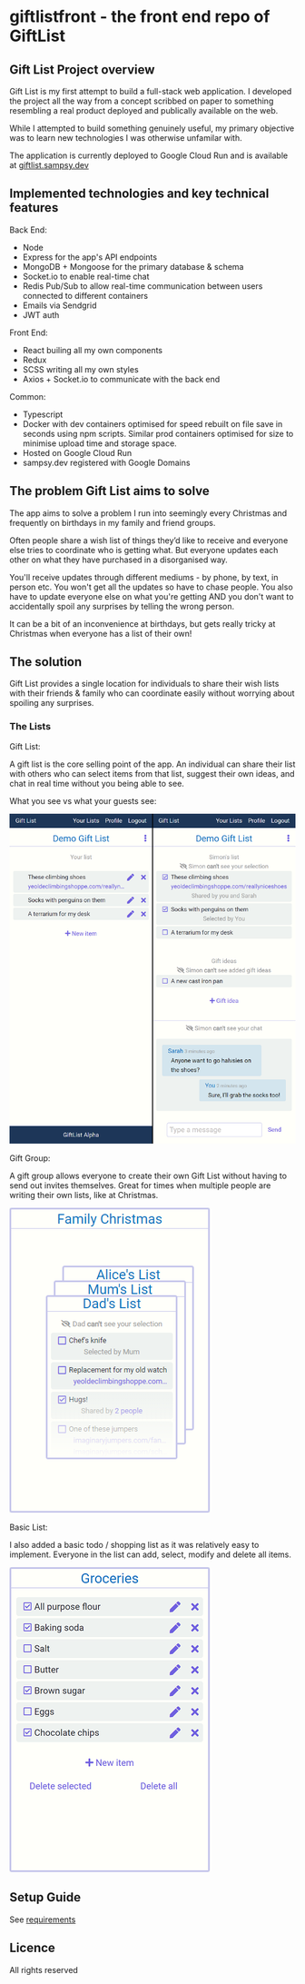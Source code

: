 # giftlistfront - the front end repo of GiftList

## Gift List Project overview

Gift List is my first attempt to build a full-stack web application. I developed the project all the way from a concept scribbed on paper to something resembling a real product deployed and publically available on the web.

While I attempted to build something genuinely useful, my primary objective was to learn new technologies I was otherwise unfamilar with.

The application is currently deployed to Google Cloud Run and is available at [giftlist.sampsy.dev](https://giftlist.sampsy.dev)

## Implemented technologies and key technical features

Back End:

-   Node
-   Express for the app's API endpoints
-   MongoDB + Mongoose for the primary database & schema
-   Socket.io to enable real-time chat
-   Redis Pub/Sub to allow real-time communication between users connected to different containers
-   Emails via Sendgrid
-   JWT auth

Front End:

-   React builing all my own components
-   Redux
-   SCSS writing all my own styles
-   Axios + Socket.io to communicate with the back end

Common:

-   Typescript
-   Docker with dev containers optimised for speed rebuilt on file save in seconds using npm scripts. Similar prod containers optimised for size to minimise upload time and storage space.
-   Hosted on Google Cloud Run
-   sampsy.dev registered with Google Domains

## The problem Gift List aims to solve

The app aims to solve a problem I run into seemingly every Christmas and frequently on birthdays in my family and friend groups.

Often people share a wish list of things they’d like to receive and everyone else tries to coordinate who is getting what. But everyone updates each other on what they have purchased in a disorganised way.

You'll receive updates through different mediums - by phone, by text, in person etc. You won't get all the updates so have to chase people. You also have to update everyone else on what you're getting AND you don't want to accidentally spoil any surprises by telling the wrong person.

It can be a bit of an inconvenience at birthdays, but gets really tricky at Christmas when everyone has a list of their own!

## The solution

Gift List provides a single location for individuals to share their wish lists with their friends & family who can coordinate easily without worrying about spoiling any surprises.

### The Lists

Gift List:

A gift list is the core selling point of the app. An individual can share their list with others who can select items from that list, suggest their own ideas, and chat in real time without you being able to see.

What you see vs what your guests see:

<img src="documentation/giftListExampleSmall.png">

Gift Group:

A gift group allows everyone to create their own Gift List without having to send out invites themselves. Great for times when multiple people are writing their own lists, like at Christmas.

<img src="documentation/giftGroupExampleSmall.png">

Basic List:

I also added a basic todo / shopping list as it was relatively easy to implement. Everyone in the list can add, select, modify and delete all items.

<img src="documentation/basicListExampleSmall.png">

## Setup Guide

See [requirements](documentation/REQUIREMENTS.md)

## Licence

All rights reserved
